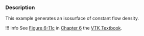 ### Description

This example generates an isosurface of constant flow density.

!!! info
    See [Figure 6-11c](/VTKBook/06Chapter6/#Figure%206-11c) in [Chapter 6](/VTKBook/06Chapter6) the [VTK Textbook](/VTKBook/01Chapter1/).
